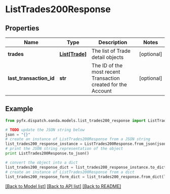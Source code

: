 # ListTrades200Response


## Properties
Name | Type | Description | Notes
------------ | ------------- | ------------- | -------------
**trades** | [**List[Trade]**](Trade.md) | The list of Trade detail objects | [optional] 
**last_transaction_id** | **str** | The ID of the most recent Transaction created for the Account | [optional] 

## Example

```python
from pyfx.dispatch.oanda.models.list_trades200_response import ListTrades200Response

# TODO update the JSON string below
json = "{}"
# create an instance of ListTrades200Response from a JSON string
list_trades200_response_instance = ListTrades200Response.from_json(json)
# print the JSON string representation of the object
print ListTrades200Response.to_json()

# convert the object into a dict
list_trades200_response_dict = list_trades200_response_instance.to_dict()
# create an instance of ListTrades200Response from a dict
list_trades200_response_form_dict = list_trades200_response.from_dict(list_trades200_response_dict)
```
[[Back to Model list]](../README.md#documentation-for-models) [[Back to API list]](../README.md#documentation-for-api-endpoints) [[Back to README]](../README.md)


